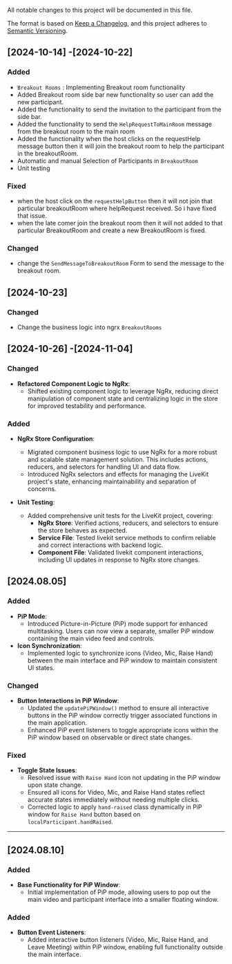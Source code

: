 All notable changes to this project will be documented in this file.

The format is based on [Keep a Changelog](https://keepachangelog.com/en/1.1.0/),
and this project adheres to [Semantic Versioning](https://semver.org/spec/v2.0.0.html).

## [2024-10-14] -[2024-10-22]

### Added

- `Breakout Rooms` : Implementing Breakout room functionality
- Added Breakout room side bar new functionality so user can add the new participant.
- Added the functionality to send the invitation to the participant from the side bar.
- Added the functionality to send the `HelpRequestToMainRoom` message from the breakout room to the main room
- Added the functionality when the host clicks on the requestHelp message button then it will join the breakout room to help the participant in the breakoutRoom.
- Automatic and manual Selection of Participants in `BreakoutRoom`
- Unit testing

### Fixed

- when the host click on the `requestHelpButton` then it will not join that particular breakoutRoom where helpRequest received. So i have fixed that issue.
- when the late comer join the breakout room then it will not added to that particular BreakoutRoom and create a new BreakoutRoom is fixed.

### Changed

- change the `SendMessageToBreakoutRoom` Form to send the message to the breakout room.

## [2024-10-23]

### Changed

- Change the business logic into ngrx `BreakoutRooms`

## [2024-10-26] -[2024-11-04]

### Changed

- **Refactored Component Logic to NgRx**:
  - Shifted existing component logic to leverage NgRx, reducing direct manipulation of component state and centralizing logic in the store for improved testability and performance.

### Added

- **NgRx Store Configuration**:

  - Migrated component business logic to use NgRx for a more robust and scalable state management solution. This includes actions, reducers, and selectors for handling UI and data flow.
  - Introduced NgRx selectors and effects for managing the LiveKit project's state, enhancing maintainability and separation of concerns.

- **Unit Testing**:

  - Added comprehensive unit tests for the LiveKit project, covering:
    - **NgRx Store**: Verified actions, reducers, and selectors to ensure the store behaves as expected.
    - **Service File**: Tested livekit service methods to confirm reliable and correct interactions with backend logic.
    - **Component File**: Validated livekit component interactions, including UI updates in response to NgRx store changes.

## [2024.08.05]

### Added

- **PiP Mode**:
  - Introduced Picture-in-Picture (PiP) mode support for enhanced multitasking. Users can now view a separate, smaller PiP window containing the main video feed and controls.
- **Icon Synchronization**:
  - Implemented logic to synchronize icons (Video, Mic, Raise Hand) between the main interface and PiP window to maintain consistent UI states.

### Changed

- **Button Interactions in PiP Window**:
  - Updated the `updatePiPWindow()` method to ensure all interactive buttons in the PiP window correctly trigger associated functions in the main application.
  - Enhanced PiP event listeners to toggle appropriate icons within the PiP window based on observable or direct state changes.

### Fixed

- **Toggle State Issues**:
  - Resolved issue with `Raise Hand` icon not updating in the PiP window upon state change.
  - Ensured all icons for Video, Mic, and Raise Hand states reflect accurate states immediately without needing multiple clicks.
  - Corrected logic to apply `hand-raised` class dynamically in PiP window for `Raise Hand` button based on `localParticipant.handRaised`.

---

## [2024.08.10]

### Added

- **Base Functionality for PiP Window**:
  - Initial implementation of PiP mode, allowing users to pop out the main video and participant interface into a smaller floating window.

### Added

- **Button Event Listeners**:
  - Added interactive button listeners (Video, Mic, Raise Hand, and Leave Meeting) within PiP window, enabling full functionality outside the main interface.
